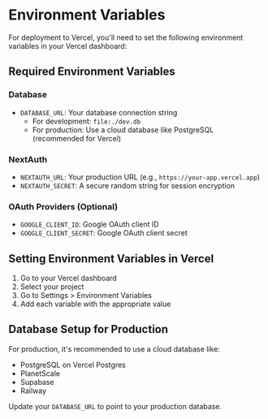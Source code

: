 # Environment Variables

For deployment to Vercel, you'll need to set the following environment variables in your Vercel dashboard:

## Required Environment Variables

### Database
- `DATABASE_URL`: Your database connection string
  - For development: `file:./dev.db`
  - For production: Use a cloud database like PostgreSQL (recommended for Vercel)

### NextAuth
- `NEXTAUTH_URL`: Your production URL (e.g., `https://your-app.vercel.app`)
- `NEXTAUTH_SECRET`: A secure random string for session encryption

### OAuth Providers (Optional)
- `GOOGLE_CLIENT_ID`: Google OAuth client ID
- `GOOGLE_CLIENT_SECRET`: Google OAuth client secret

## Setting Environment Variables in Vercel

1. Go to your Vercel dashboard
2. Select your project
3. Go to Settings > Environment Variables
4. Add each variable with the appropriate value

## Database Setup for Production

For production, it's recommended to use a cloud database like:
- PostgreSQL on Vercel Postgres
- PlanetScale
- Supabase
- Railway

Update your `DATABASE_URL` to point to your production database. 